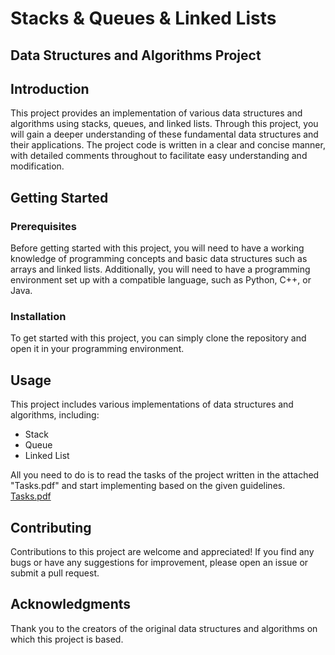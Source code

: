 # Stacks & Queues & Linked Lists

## Data Structures and Algorithms Project

## Introduction

This project provides an implementation of various data structures and algorithms using stacks, queues, and linked lists. Through this project, you will gain a deeper understanding of these fundamental data structures and their applications. The project code is written in a clear and concise manner, with detailed comments throughout to facilitate easy understanding and modification.

## Getting Started

### Prerequisites

Before getting started with this project, you will need to have a working knowledge of programming concepts and basic data structures such as arrays and linked lists. Additionally, you will need to have a programming environment set up with a compatible language, such as Python, C++, or Java.

### Installation

To get started with this project, you can simply clone the repository and open it in your programming environment.


## Usage

This project includes various implementations of data structures and algorithms, including:

- Stack
- Queue
- Linked List

All you need to do is to read the tasks of the project written in the attached "Tasks.pdf" and start implementing based on the given guidelines. [Tasks.pdf](https://github.com/bmzantout/Stacks-Queues-LinkedLists/files/11214774/Tasks.pdf)

## Contributing

Contributions to this project are welcome and appreciated! If you find any bugs or have any suggestions for improvement, please open an issue or submit a pull request.

## Acknowledgments

Thank you to the creators of the original data structures and algorithms on which this project is based.
